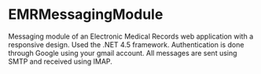 EMRMessagingModule
==================

Messaging module of an Electronic Medical Records web application with a responsive design. Used the .NET 4.5 framework.
Authentication is done through Google using your gmail account. All messages are sent using SMTP and received using IMAP.
